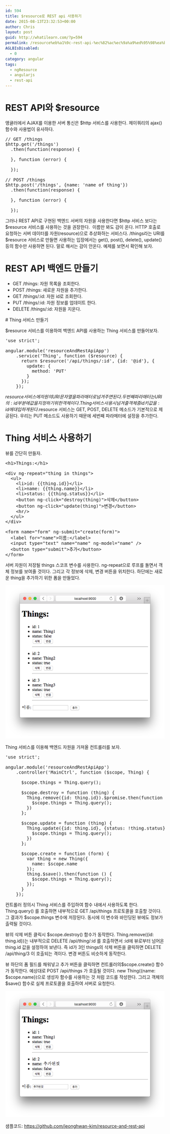```yaml
---
id: 594
title: $resource로 REST api 사용하기
date: 2015-08-13T23:32:53+00:00
author: Chris
layout: post
guid: http://whatilearn.com/?p=594
permalink: /resource%eb%a1%9c-rest-api-%ec%82%ac%ec%9a%a9%ed%95%98%ea%b8%b0/
AGLBIsDisabled:
  - 0
category: angular
tags:
  - ngResource
  - angularjs
  - rest-api
---
```

# REST API와 $resource

앵귤러에서 AJAX를 이용한 서버 통신은 $http 서비스를 사용한다. 제이쿼리의 ajax() 함수와 사용법이 유사하다.
<pre class="lang:default decode:true">// GET /things 
$http.get('/things')
  .then(function(response) {
  
  }, function (error) {

  });

// POST /things
$http.post('/things', {name: 'name of thing'})
  .then(function(response) {

  }, function (error) {

  });</pre>
그러나 REST API로 구현된 백엔드 서버의 자원을 사용한다면 $http 서비스 보다는 $resource 서비스를 사용하는 것을 권장한다.  이름만 봐도 감이 온다. HTTP 호출로 요청하는 서버 데이터를 자원(resource)으로 추상화하는 서비스다. /things라는 URI를 $resource 서비스로 만들면 사용하는 입장에서는 get(), post(), delete(), update() 등의 함수만 사용하면 된다. 말로 해서는 감이 안온다. 예제를 보면서 확인해 보자.

# REST API 백엔드 만들기
<ul>
	<li>GET /things: 자원 목록을 조회한다.</li>
	<li>POST /things: 새로운 자원을 추가한다.</li>
	<li>GET /things/:id: 자원 id로 조회한다.</li>
	<li>PUT /things/:id: 자원 정보를 업데이트 한다.</li>
	<li>DELETE /things/:id: 자원을 지운다.</li>
</ul>
# Thing 서비스 만들기

$resource 서비스를 이용하여 백엔드 API를 사용하는 Thing 서비스를 만들어보자.
<pre class="lang:default decode:true ">'use strict';

angular.module('resourceAndRestApiApp')
    .service('Thing', function ($resource) {
      return $resource('/api/things/:id', {id: '@id'}, {
        update: {
          method: 'PUT'
        }
      });
    });
</pre>
$resource 서비스에 자원의 URI 문자열을 파라매터로 넘겨주면 된다. 두번째 파라매터는 URI의 :id 부분에 값을 지정하기 위한 객체이다. Thing 서비스 사용시 넘겨줄 객체중 id 키값을 :id에 대입하게 된다.  $resource 서비스는 GET, POST, DELETE 메소드가 기본적으로 제공된다. 우리는 PUT 메소드도 사용하기 때문에 세번째 파라메터에 설정을 추가한다.

# Thing 서비스 사용하기

뷰를 간단히 만들자.
<pre class="lang:default decode:true ">&lt;h1&gt;Things:&lt;/h1&gt;

&lt;div ng-repeat="thing in things"&gt;
  &lt;ul&gt;
    &lt;li&gt;id: {{thing.id}}&lt;/li&gt;
    &lt;li&gt;name: {{thing.name}}&lt;/li&gt;
    &lt;li&gt;status: {{thing.status}}&lt;/li&gt;
    &lt;button ng-click="destroy(thing)"&gt;삭제&lt;/button&gt;
    &lt;button ng-click="update(thing)"&gt;변경&lt;/button&gt;
    &lt;hr/&gt;
  &lt;/ul&gt;
&lt;/div&gt;

&lt;form name="form" ng-submit="create(form)"&gt;
  &lt;label for="name"&gt;이름:&lt;/label&gt;
  &lt;input type="text" name="name" ng-model="name" /&gt;
  &lt;button type="submit"&gt;추가&lt;/button&gt;
&lt;/form&gt;
</pre>
서버 자원이 저장될 things 스코프 변수를 사용한다. ng-repeat으로 루프를 돌면서 객체 정보를 보여줄 것이다. 그리고 각 정보에 삭제, 변경 버튼을 위치한다. 하단에는 새로운 thing을 추가하기 위한 폼을 만들었다.<a href="http://whatilearn.com/wp-content/uploads/2015/08/스크린샷-2015-08-14-오전-10.10.31.png">
</a>

![](/assets/imgs/2015/ngResource1.png)

Thing 서비스를 이용해 백엔드 자원을 가져올 컨트롤러를 보자.
<pre class="lang:default decode:true ">'use strict';

angular.module('resourceAndRestApiApp')
    .controller('MainCtrl', function ($scope, Thing) {

      $scope.things = Thing.query();

      $scope.destroy = function (thing) {
        Thing.remove({id: thing.id}).$promise.then(function () {
          $scope.things = Thing.query();
        })
      };

      $scope.update = function (thing) {
        Thing.update({id: thing.id}, {status: !thing.status}).$promise.then(function () {
          $scope.things = Thing.query();
        })
      };

      $scope.create = function (form) {
        var thing = new Thing({
          name: $scope.name
        });
        thing.$save().then(function () {
          $scope.things = Thing.query();
        });
      }
    });
</pre>
컨트롤러 정의시 Thing 서비스를 주입하여 함수 내에서 사용하도록 한다. Thing.query() 를 호출하면 내부적으로 GET /api/things 프로토콜을 호출할 것이다. 그 결과가 $scope.things 변수에 저장된다. 동시에 이 변수와 바인딩된 뷰에도 정보가 출력될 것이다.

뷰의 삭제 버튼 클릭시 $scope.destroy() 함수가 동작한다. Thing.remove({id: thing.id})는 내부적으로 DELETE /api/thing/:id 를 호출하면서 :id에 뷰로부터 넘어온 thing.id 값을 설정하여 보낸다. 즉 id가 3인 things의 삭제 버튼을 클릭하면 DELETE /api/thing/3 이 호출되는 격이다. 변경 버튼도 비슷하게 동작한다.

뷰 하단의 폼 필드를 채워넣고 추가 버튼을 클릭하면 컨트롤러의$scope.create() 함수가 동작한다. 예상대로 POST /api/things 가 호출될 것이다. new Thing({name: $scope.name})으로 생성자 함수를 사용하는 것 처럼 코드를 작성한다. 그리고 객체의 $save() 함수로 실제 프로토콜을 호출하여 서버로 요청한다.

![](/assets/imgs/2015/ngResource2.png)

샘플코드: <a href="https://github.com/jeonghwan-kim/resource-and-rest-api">https://github.com/jeonghwan-kim/resource-and-rest-api</a>